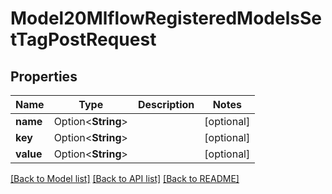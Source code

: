 # Model20MlflowRegisteredModelsSetTagPostRequest

## Properties

Name | Type | Description | Notes
------------ | ------------- | ------------- | -------------
**name** | Option<**String**> |  | [optional]
**key** | Option<**String**> |  | [optional]
**value** | Option<**String**> |  | [optional]

[[Back to Model list]](../README.md#documentation-for-models) [[Back to API list]](../README.md#documentation-for-api-endpoints) [[Back to README]](../README.md)


